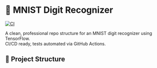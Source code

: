 # 🧠 MNIST Digit Recognizer

[![CI](https://github.com/fevren2001/digit-recognizer-mnist/actions/workflows/python-app.yml/badge.svg)](https://github.com/fevren2001/digit-recognizer-mnist/actions)

A clean, professional repo structure for an MNIST digit recognizer using TensorFlow.  
CI/CD ready, tests automated via GitHub Actions.

## 📂 Project Structure

